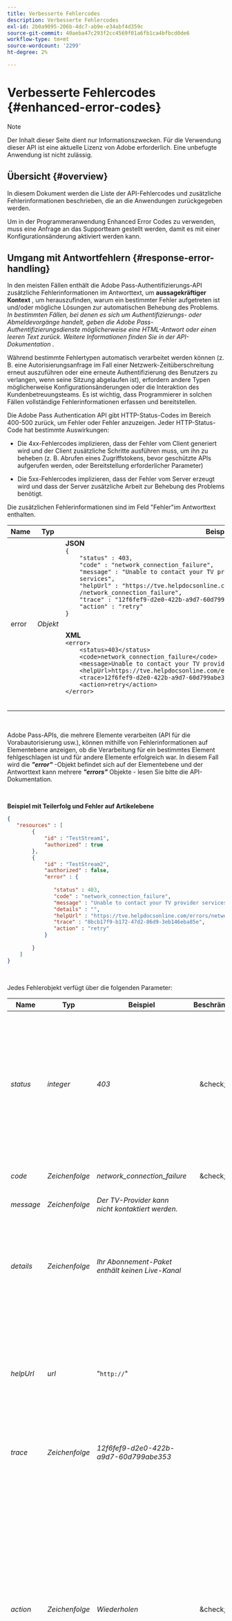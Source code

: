 ```yaml
---
title: Verbesserte Fehlercodes
description: Verbesserte Fehlercodes
exl-id: 2b0a9095-206b-4dc7-ab9e-e34abf4d359c
source-git-commit: 40aeba47c293f2cc4569f01a6fb1ca4bfbcd0de6
workflow-type: tm+mt
source-wordcount: '2299'
ht-degree: 2%

---
```


# Verbesserte Fehlercodes {#enhanced-error-codes}

>[!NOTE]
>
>Der Inhalt dieser Seite dient nur Informationszwecken. Für die Verwendung dieser API ist eine aktuelle Lizenz von Adobe erforderlich. Eine unbefugte Anwendung ist nicht zulässig.

## Übersicht {#overview}

In diesem Dokument werden die Liste der API-Fehlercodes und zusätzliche Fehlerinformationen beschrieben, die an die Anwendungen zurückgegeben werden.

Um in der Programmeranwendung Enhanced Error Codes zu verwenden, muss eine Anfrage an das Supportteam gestellt werden, damit es mit einer Konfigurationsänderung aktiviert werden kann.

## Umgang mit Antwortfehlern {#response-error-handling}

In den meisten Fällen enthält die Adobe Pass-Authentifizierungs-API zusätzliche Fehlerinformationen im Antworttext, um **aussagekräftiger Kontext** , um herauszufinden, warum ein bestimmter Fehler aufgetreten ist und/oder mögliche Lösungen zur automatischen Behebung des Problems.  *In bestimmten Fällen, bei denen es sich um Authentifizierungs- oder Abmeldevorgänge handelt, geben die Adobe Pass-Authentifizierungsdienste möglicherweise eine HTML-Antwort oder einen leeren Text zurück. Weitere Informationen finden Sie in der API-Dokumentation .*

Während bestimmte Fehlertypen automatisch verarbeitet werden können (z. B. eine Autorisierungsanfrage im Fall einer Netzwerk-Zeitüberschreitung erneut auszuführen oder eine erneute Authentifizierung des Benutzers zu verlangen, wenn seine Sitzung abgelaufen ist), erfordern andere Typen möglicherweise Konfigurationsänderungen oder die Interaktion des Kundenbetreuungsteams. Es ist wichtig, dass Programmierer in solchen Fällen vollständige Fehlerinformationen erfassen und bereitstellen.

Die Adobe Pass Authentication API gibt HTTP-Status-Codes im Bereich 400-500 zurück, um Fehler oder Fehler anzuzeigen. Jeder HTTP-Status-Code hat bestimmte Auswirkungen:

- Die 4xx-Fehlercodes implizieren, dass der Fehler vom Client generiert wird und der Client zusätzliche Schritte ausführen muss, um ihn zu beheben (z. B. Abrufen eines Zugriffstokens, bevor geschützte APIs aufgerufen werden, oder Bereitstellung erforderlicher Parameter)

- Die 5xx-Fehlercodes implizieren, dass der Fehler vom Server erzeugt wird und dass der Server zusätzliche Arbeit zur Behebung des Problems benötigt.

Die zusätzlichen Fehlerinformationen sind im Feld &quot;Fehler&quot;im Antworttext enthalten.

<table>
<thead>
  <tr>
    <th>Name</th>
    <th>Typ</th>
    <th>Beispiel</th>
    <th>Beschreibung</th>
  </tr>
</thead>
<tbody>
  <tr>
    <td>error</td>
    <td><i>Objekt</i></td>
    <td><strong>JSON</strong>
    <br>
    <code>{<br>&nbsp;&nbsp;&nbsp;&nbsp;"status" : 403,<br>&nbsp;&nbsp;&nbsp;&nbsp;"code" : "network_connection_failure",<br>&nbsp;&nbsp;&nbsp;&nbsp;"message" : "Unable to contact your TV provider<br>&nbsp;&nbsp;&nbsp;&nbsp;services",<br>&nbsp;&nbsp;&nbsp;&nbsp;"helpUrl" : "https://tve.helpdocsonline.com/errors<br>&nbsp;&nbsp;&nbsp;&nbsp;/network_connection_failure",<br>&nbsp;&nbsp;&nbsp;&nbsp;"trace" : "12f6fef9-d2e0-422b-a9d7-60d799abe353",<br>&nbsp;&nbsp;&nbsp;&nbsp;"action" : "retry"<br>}
    </code>
    <p>
    <p>
    <strong>XML</strong>
    <br>
    <code>&lt;error&gt;<br>&nbsp;&nbsp;&nbsp;&nbsp;&lt;status&gt;403&lt;/status&gt;<br>&nbsp;&nbsp;&nbsp;&nbsp;&lt;code&gt;network_connection_failure&lt;/code&gt;<br>&nbsp;&nbsp;&nbsp;&nbsp;&lt;message&gt;Unable to contact your TV provider services&lt;/message&gt;<br>&nbsp;&nbsp;&nbsp;&nbsp;&lt;helpUrl&gt;https://tve.helpdocsonline.com/errors/network_connection_failure&lt;/helpUrl&gt;<br>&nbsp;&nbsp;&nbsp;&nbsp;&lt;trace>12f6fef9-d2e0-422b-a9d7-60d799abe353&lt;/trace&gt;<br>&nbsp;&nbsp;&nbsp;&nbsp;&lt;action>retry&lt;/action&gt;<br>&lt;/error&gt;
    </code>
    </td>
    <td>Bezieht sich auf Sammlungs- oder Fehlerobjekte, die beim Versuch erfasst wurden, die Anfrage abzuschließen.</td>
  </tr>
</tbody>
</table>

</br>

Adobe Pass-APIs, die mehrere Elemente verarbeiten (API für die Vorabautorisierung usw.), können mithilfe von Fehlerinformationen auf Elementebene anzeigen, ob die Verarbeitung für ein bestimmtes Element fehlgeschlagen ist und für andere Elemente erfolgreich war. In diesem Fall wird die ***&quot;error&quot;*** -Objekt befindet sich auf der Elementebene und der Antworttext kann mehrere ***&quot;errors&quot;*** Objekte - lesen Sie bitte die API-Dokumentation.

</br>

**Beispiel mit Teilerfolg und Fehler auf Artikelebene**

```json
{
   "resources" : [
        {
            "id" : "TestStream1",
            "authorized" : true
        },
        {
            "id" : "TestStream2",
            "authorized" : false,
            "error" : {
 
               "status" : 403,
               "code" : "network_connection_failure",
               "message" : "Unable to contact your TV provider services",
               "details" : "",
               "helpUrl" : "https://tve.helpdocsonline.com/errors/network_connection_failure",
               "trace" : "8bcb17f9-b172-47d2-86d9-3eb146eba85e",
               "action" : "retry"
            }
 
        }
    ]
}
```

</br>

Jedes Fehlerobjekt verfügt über die folgenden Parameter:

| Name | Typ | Beispiel | Beschränkt | Beschreibung |
|---|---|----|:---:|---|
| *status* | *integer* | *403* | &amp;check; | Der Antwort-HTTP-Statuscode, wie in RFC 7231 dokumentiert (<https://tools.ietf.org/html/rfc7231#section-6>) <ul><li>400 Ungültige Anfrage</li><li>401 Nicht autorisiert</li><li>403 Verboten</li><li>404 Nicht gefunden</li><li>405 Methode nicht zulässig</li><li>409 Konflikt</li><li>410 Stück</li><li>412 Vorbedingung fehlgeschlagen</li><li>429 Zu viele Anfragen</li><li>500 Interval server error</li><li>503 Dienst nicht verfügbar</li></ul> |
| *code* | *Zeichenfolge* | *network_connection_failure* | &amp;check; | Der standardmäßige Adobe Pass-Authentifizierungsfehlercode. Die vollständige Liste der Fehler-Codes finden Sie unten. |
| *message* | *Zeichenfolge* | *Der TV-Provider kann nicht kontaktiert werden.* | | Vom Menschen lesbare Nachricht, die dem Endbenutzer angezeigt werden kann. |
| *details* | *Zeichenfolge* | *Ihr Abonnement-Paket enthält keinen Live-Kanal* | | In einigen Fällen wird eine detaillierte Meldung von den MVPD-Autorisierungsendpunkten oder vom Programmierer durch Abbauregeln bereitgestellt. <p> Beachten Sie, dass dieses Feld möglicherweise nicht in den Fehlerfeldern vorhanden ist, wenn von den Partnerdiensten keine benutzerdefinierte Nachricht empfangen wurde. |
| *helpUrl* | *url* | &quot;`http://`&quot; | | Eine URL, die Links zu weiteren Informationen über den Grund dieses Fehlers und mögliche Lösungen enthält. <p>Der URI stellt eine absolute URL dar und sollte nicht aus dem Fehlercode abgeleitet werden. Je nach Fehlerkontext kann eine andere URL angegeben werden. Beispielsweise liefert derselbe &quot;bad_request&quot;-Fehlercode verschiedene URLs für Authentifizierungs- und Autorisierungsdienste. |
| *trace* | *Zeichenfolge* | *12f6fef9-d2e0-422b-a9d7-60d799abe353* | | Eine eindeutige Kennung für diese Antwort, die verwendet werden kann, wenn der Support kontaktiert wird, um bestimmte Probleme in komplexeren Szenarien zu identifizieren. |
| *action* | *Zeichenfolge* | *Wiederholen* | &amp;check; | Empfohlene Maßnahmen zur Behebung der Situation: <ul><li> *Keine* - Leider gibt es keine vordefinierten Maßnahmen, um dieses Problem zu beheben. Dies könnte auf einen falschen Aufruf der öffentlichen API hindeuten</li><li>*Konfiguration* - Eine Konfigurationsänderung ist über das TVE-Dashboard oder durch Kontaktaufnahme mit dem Support erforderlich. </li><li>*application-registration* - Die Anmeldung muss sich selbst registrieren. </li><li>*Authentifizierung* - Der Benutzer muss sich authentifizieren oder erneut authentifizieren. </li><li>*Autorisierung* - Der Benutzer muss die Autorisierung für die jeweilige Ressource einholen. </li><li>*Abbau* - Eine gewisse Abbauweise sollte angewendet werden. </li><li>*Wiederholen* - Ein erneuter Versuch mit der Anfrage kann das Problem lösen.</li><li>*Wiederholen* - Das Problem kann durch Wiederholen der Anfrage nach dem angegebenen Zeitraum behoben werden.</li></ul> |

</br>

**Hinweise:**

- ***Beschränkt*** column *gibt an, ob der entsprechende Feldwert einen endlichen Satz darstellt* (z. B. vorhandene HTTP-Status-Codes für &quot;*status*&quot;). Zukünftige Aktualisierungen dieser Spezifikation könnten Werte zur eingeschränkten Liste hinzufügen, vorhandene Werte werden jedoch nicht entfernt oder geändert. Unbeschränkte Felder können in der Regel beliebige Daten enthalten, es gibt jedoch Einschränkungen, um eine angemessene Größe sicherzustellen.

- Jede Adobe-Antwort enthält eine &quot;Adobe-Request-Id&quot;, die die Client-Anfrage über unsere HTTP-Dienste hinweg identifiziert. Die &quot;**trace**&quot; -Feld ergänzt dies und sollte zusammen gemeldet werden.

## HTTP-Status-Codes und Fehlercodes {#http-status-codes-and-error-codes}

Die Inkonsistenzen zwischen verschiedenen Fehlercodes und den zugehörigen HTTP-Status-Codes sind auf die Abwärtskompatibilitätsanforderungen bei älteren SDK und Anwendungen zurückzuführen (z. B. *unknown\_application* gibt 400 Bad Request zurück, während *unknown\_software\_statement* Erträge 401 Nicht autorisiert). Die Behebung dieser Inkonsistenzen wird in künftigen Ausführungen angestrebt.

## Aktionen und Fehlercodes {#actions-and-error-codes}

Für die meisten Fehler-Codes können mehrere Aktionen als Pfade zur Behebung des vorliegenden Problems geeignet sein, oder sogar mehrere Aktionen können erforderlich sein, um sie automatisch zu beheben. Wir haben uns dafür entschieden, die Person mit der höchsten Wahrscheinlichkeit anzugeben, den Fehler zu beheben. Die **Aktionen** kann in drei Kategorien unterteilt werden:

1. , die versuchen, den Anforderungskontext zu beheben (Wiederholen, Wiederholen)
1. , die versuchen, den Benutzerkontext innerhalb der Anwendung zu beheben (Anwendungsregistrierung, Authentifizierung, Autorisierung)
1. , die versuchen, den Integrationskontext zwischen einer Anwendung und einem Identitäts-Provider zu beheben (Konfiguration, Verschlechterung)

Für die erste Kategorie (Wiederholen und Wiederholen) reicht es möglicherweise aus, dieselbe Anfrage einfach erneut auszuführen, um das Problem zu lösen. Im Fall von APIs, die mehrere Elemente verarbeiten, sollte die Anwendung die Anfrage wiederholen und nur die Elemente mit der Aktion &quot;Wiederholen&quot;oder &quot;Wiederholen nach&quot;einschließen. Für &quot;*Wiederholen*&quot; Aktion, ein &quot;<u>Wiederholen nach</u>&quot;-Kopfzeile gibt an, wie viele Sekunden die Anwendung warten soll, bevor die Anfrage wiederholt wird.

Bei der zweiten und dritten Kategorie hängt die tatsächliche Aktionsimplementierung in hohem Maße von den Anwendungsfunktionen ab. Beispiel: &quot;*Abbau*&quot; kann entweder als &quot;Wechsel zu 15 Minuten temporären Pässe implementiert werden, um Benutzern die Wiedergabe des Inhalts zu ermöglichen&quot; oder als &quot;automatisches Tool zur Anwendung von AUTHN-ALL oder AUTHZ-ALL-Abbau für die Integration mit dem angegebenen MVPD&quot;. Ähnlich wie &quot;*Authentifizierung*&quot;Trigger einer passiven Authentifizierung (Back-Channel-Authentifizierung) auf einem Tablet und eines Vollbildauthentifizierungsflusses auf vernetzten TVs. Deshalb haben wir uns dafür entschieden, vollständige URLs mit Schema und allen Parametern bereitzustellen.

## Fehlercodes {#error-codes}

In der folgenden Tabelle sind die möglichen Fehlercodes, die zugehörigen Nachrichten und möglichen Aktionen aufgeführt.

| Aktion | Fehler-Code | HTTP-Statuscode | Beschreibung |
|---|---|---|---|
| **Keine** | *authorization_denied_by_mvpd* | 403 | Der MVPD hat eine &quot;Ablehnen&quot;-Entscheidung zurückgegeben, wenn er eine Autorisierung für die angegebene Ressource anfordert. |
|  | *authorization_denied_by_parental_Controls* | 403 | Der MVPD hat die Entscheidung &quot;Ablehnen&quot;zurückgegeben, da die elterlichen Kontrolleinstellungen für die angegebene Ressource festgelegt wurden. |
|  | *authorization_denied_by_programmer* | 403 | Die vom Programmierer angewendete Abbauregel erzwingt eine &quot;Ablehnen&quot;-Entscheidung für den aktuellen Benutzer. |
|  | *bad_request* | 400 | Die API-Anfrage ist ungültig oder falsch gebildet. Lesen Sie die API-Dokumentation , um die Anforderungsanforderungen zu ermitteln. |
|  | *individualization_service_unavailable* | 503 | Die Anfrage schlug fehl, da der Individualisierungsdienst nicht verfügbar war. |
|  | *internal_error* | 500 | Die Anfrage schlug aufgrund eines internen Server-Fehlers fehl. |
|  | *invalid_client_time* | 400 | Der Client-Computer Datum/Uhrzeit/Zeitzone ist nicht korrekt eingestellt. Dies führt wahrscheinlich zu Authentifizierungs-/Autorisierungsfehlern. |
|  | *invalid_custom_scheme* | 400 | Das in der Anwendungsregistrierung verwendete benutzerdefinierte Schema wird nicht erkannt. Prüfen Sie die Konfiguration des TVE-Dashboards auf die korrekten benutzerdefinierten Schemawerte. |
|  | *invalid_domain* | 400 | Der Anfragende verwendet eine ungültige Domäne. Alle Domänen, die von einer bestimmten Anforderer-ID verwendet werden, müssen von Adobe auf die Whitelist gesetzt werden. |
|  | *invalid_header* | 400 | Die Anfrage schlug fehl, da sie eine ungültige Kopfzeile enthielt. Lesen Sie die API-Dokumentation, um festzustellen, welche Kopfzeilen für Ihre Anfrage gültig sind und ob Einschränkungen für ihren Wert bestehen. |
|  | *invalid_http_method* | 405 | Die mit der Anfrage verknüpfte HTTP-Methode wird nicht unterstützt. Lesen Sie die API-Dokumentation , um die unterstützten HTTP-Methoden für Ihre Anfrage zu ermitteln. |
|  | *invalid_parameter_value* | 400 | Die Anfrage schlug fehl, da sie einen ungültigen Parameter- oder Parameterwert enthielt. Lesen Sie die API-Dokumentation, um festzustellen, welche Parameter für Ihre Anfrage gültig sind und ob Einschränkungen für deren Wert bestehen. |
|  | *invalid_resource_value* | 400 | Die Anfrage schlug fehl, weil eine ungültige oder fehlerhafte Ressource verwendet wurde. Lesen Sie die API-Dokumentation , um festzustellen, wie komplexe Ressourcen für Ihre Anfrage kodiert werden müssen und ob Einschränkungen hinsichtlich Wert und/oder Größe bestehen. |
|  | *invalid_registration_code* | 404 | Der angegebene Registrierungs-Code ist nicht mehr gültig oder abgelaufen. |
|  | *invalid_service_configuration* | 500 | Die Anfrage schlug aufgrund einer falschen Dienstkonfiguration fehl. |
|  | *missing_authentication_header* | 400 | Die Anfrage schlug fehl, da sie nicht den erforderlichen Authentifizierungs-Header für die jeweilige API enthält. |
|  | *missing_resource_mapping* | 400 | Für die angegebene Ressource gibt es keine entsprechende Zuordnung. Wenden Sie sich an den Support, um die erforderliche Zuordnung zu korrigieren. |
|  | *preauthorization_denied_by_mvpd* | 403 | Der MVPD hat eine &quot;Ablehnen&quot;-Entscheidung zurückgegeben, wenn er eine Vorabautorisierung für die angegebene Ressource beantragt. |
|  | *preauthorization_denied_by_programmer* | 403 | Die vom Programmierer angewendeten Abbauregeln erzwingen eine &quot;Ablehnen&quot;-Entscheidung für den aktuellen Benutzer. |
|  | *registration_code_service_unavailable* | 503 | Die Anfrage schlug fehl, da der Registrierungscode-Dienst nicht verfügbar ist. |
|  | *service_unavailable* | 503 | Die Anfrage schlug fehl, weil der Authentifizierungs- oder Autorisierungsdienst nicht verfügbar ist. |
|  | *access_token_unavailable* | 400 | Die Anfrage schlug aufgrund eines unerwarteten Fehlers beim Abrufen des Zugriffstokens fehl. In der TVE-Dashboard-Konfiguration finden Sie verfügbare Softwareanweisungen und registrierte benutzerdefinierte Schemata. |
|  | *unsupported_client_version* | 400 | Diese Version des Adobe Pass Authentication SDK ist zu alt und wird nicht mehr unterstützt. In der API-Dokumentation finden Sie die Schritte, die für die Aktualisierung auf die neueste Version erforderlich sind. |
| **Konfiguration** | *network_required_ssl* | 403 | Es gibt ein SSL-Verbindungsproblem für den Ziel-Partner-Service. Wenden Sie sich an das Supportteam. |
|  | *too_many_resources* | 403 | Die Autorisierungs- oder Vorabautorisierungsanfrage schlug fehl, da zu viele Ressourcen abgefragt wurden. Wenden Sie sich an das Supportteam, um die Autorisierungs- und Vorautorisierungsbeschränkungen ordnungsgemäß zu konfigurieren. |
|  | *unknown_programmer* | 400 | Der Programmierer oder Dienstleister wird nicht erkannt. Registrieren Sie den angegebenen Programmierer über das TVE-Dashboard. |
|  | *unknown_application* | 400 | Die Anwendung wird nicht erkannt. Registrieren Sie die angegebene Anwendung über das TVE-Dashboard. |
|  | *unknown_integration* | 400 | Die Integration zwischen dem angegebenen Programmierer und Identitätsanbieter existiert nicht. Verwenden Sie das TVE-Dashboard , um die erforderliche Integration zu erstellen. |
|  | *unknown_software_statement* | 401 | Die mit dem Zugriffstoken verknüpfte Softwareanweisung wird nicht erkannt. Wenden Sie sich an das Support-Team, um den Status der Software-Anweisung zu klären. |
| **application-registration** | *access_token_expires* | 401 | Das Zugriffstoken ist abgelaufen. Das Programm sollte das Zugriffstoken aktualisieren, wie in der API-Dokumentation angegeben. |
|  | *invalid_access_token_signature* | 401 | Die Unterschrift des Zugriffstokens ist nicht mehr gültig. Das Programm sollte das Zugriffstoken aktualisieren, wie in der API-Dokumentation angegeben. |
|  | *invalid_client_id* | 401 | Die zugehörige Client-Kennung wird nicht erkannt. Die Anwendung sollte den in der API-Dokumentation angegebenen Registrierungsprozess für Anwendungen befolgen. |
| **Authentifizierung** | *authentication_session_expied* | 410 | Die aktuelle Authentifizierungssitzung ist abgelaufen. Der Benutzer muss sich erneut mit einem unterstützten MVPD authentifizieren, um fortfahren zu können. |
|  | *authentication_session_missing* | 401 | Die mit dieser Anfrage verknüpfte Authentifizierungssitzung konnte nicht abgerufen werden. Der Benutzer muss sich erneut mit einem unterstützten MVPD authentifizieren, um fortfahren zu können. |
|  | *authentication_session_invalidated* | 401 | Die Authentifizierungssitzung wurde vom Identitäts-Provider ungültig gemacht. Der Benutzer muss sich erneut mit einem unterstützten MVPD authentifizieren, um fortfahren zu können. |
|  | *authentication_session_issu_mismatch* | 400 | Die Autorisierungsanfrage schlug fehl, weil der angegebene MVPD für den Autorisierungsfluss sich von dem unterscheidet, der die Authentifizierungssitzung ausgestellt hat. Der Benutzer muss sich erneut mit dem gewünschten MVPD authentifizieren, um fortfahren zu können. |
|  | *authorization_denied_by_hba_policies* | 403 | Der MVPD hat aufgrund von Home-basierten Authentifizierungsrichtlinien eine &quot;Ablehnen&quot;-Entscheidung zurückgegeben. Die aktuelle Authentifizierung wurde mithilfe eines Home-based Authentication Flow (HBA) abgerufen, aber das Gerät ist nicht mehr zu Hause, wenn die Autorisierung für die angegebene Ressource angefordert wird. Der Benutzer muss sich erneut mit einem unterstützten MVPD authentifizieren, um fortfahren zu können. |
|  | *identity_not_acknowledged_by_mvpd* | 403 | Die Autorisierungsanfrage schlug fehl, weil die Benutzeridentität vom MVPD nicht erkannt wurde. |
| **Autorisierung** | *authorization_expires* | 410 | Die vorherige Autorisierung für die angegebene Ressource ist abgelaufen. Der Benutzer muss eine neue Autorisierung einholen, um fortfahren zu können. |
|  | *authorization_not_found* | 404 | Für die angegebene Ressource wurde keine Autorisierung gefunden. Der Benutzer muss eine neue Autorisierung einholen, um fortfahren zu können. |
|  | *device_identifier_mismatch* | 403 | Die angegebene Geräte-ID stimmt nicht mit der Identifizierung des Autorisierungsgeräts überein. Der Benutzer muss eine neue Autorisierung einholen, um fortfahren zu können. |
| **Wiederholen** | *network_connection_failure* | 403 | Es ist ein Verbindungsfehler mit dem zugehörigen Partnerdienst aufgetreten. Ein erneuter Versuch mit der Anfrage kann das Problem lösen. |
|  | *network_connection_timeout* | 403 | Es gab einen Verbindungstimeout mit dem zugehörigen Partnerdienst. Ein erneuter Versuch mit der Anfrage kann das Problem lösen. |
|  | *network_received_error* | 403 | Beim Abrufen der Antwort vom zugehörigen Partnerdienst trat ein Lesefehler auf. Ein erneuter Versuch mit der Anfrage kann das Problem lösen. |
|  | *maximum_execution_time_exceeded* | 403 | Die Anfrage wurde in der maximal zulässigen Zeit nicht abgeschlossen. Ein erneuter Versuch mit der Anfrage kann das Problem lösen. |
| **Wiederholen** | *too_many_requests* | 429 | Es wurden zu viele Anfragen innerhalb eines bestimmten Intervalls gesendet. Die Anwendung kann die Anfrage nach dem vorgeschlagenen Zeitraum erneut versuchen. |
|  | *user_rate_limit_exceeded* | 429 | Es wurden zu viele Anfragen von einem bestimmten Benutzer innerhalb eines bestimmten Zeitraums ausgegeben. Die Anwendung kann die Anfrage nach dem vorgeschlagenen Zeitraum erneut versuchen. |
